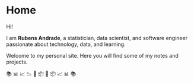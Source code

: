 # Home

Hi! 

I am **Rubens Andrade**, a statistician, data scientist, and software engineer passionate about technology, data, and learning.

Welcome to my personal site. Here you will find some of my notes and projects.

<!-- emojis -->
📚 📊 📈 📉 📝 📦 🐍 📦 📈 📊 📚

```{tableofcontents}
```
